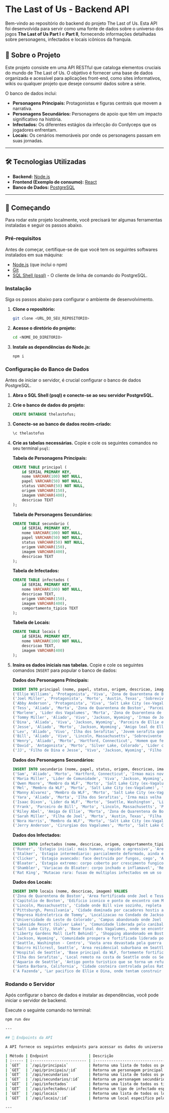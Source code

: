 # The Last of Us - Backend API

Bem-vindo ao repositório do backend do projeto The Last of Us. Esta API foi desenvolvida para servir como uma fonte de dados sobre o universo dos jogos **The Last of Us Part I** e **Part II**, fornecendo informações detalhadas sobre personagens, infectados e locais icônicos da franquia.

## 📜 Sobre o Projeto

Este projeto consiste em uma API RESTful que cataloga elementos cruciais do mundo de The Last of Us. O objetivo é fornecer uma base de dados organizada e acessível para aplicações front-end, como sites informativos, wikis ou qualquer projeto que deseje consumir dados sobre a série.

O banco de dados inclui:
- **Personagens Principais:** Protagonistas e figuras centrais que movem a narrativa.
- **Personagens Secundários:** Personagens de apoio que têm um impacto significativo na história.
- **Infectados:** Os diferentes estágios da infecção do Cordyceps que os jogadores enfrentam.
- **Locais:** Os cenários memoráveis por onde os personagens passam em suas jornadas.

---

## 🛠️ Tecnologias Utilizadas

- **Backend:** [Node.js](https://nodejs.org/)
- **Frontend (Exemplo de consumo):** [React](https://reactjs.org/)
- **Banco de Dados:** [PostgreSQL](https://www.postgresql.org/)

---

## 🚀 Começando

Para rodar este projeto localmente, você precisará ter algumas ferramentas instaladas e seguir os passos abaixo.

### Pré-requisitos

Antes de começar, certifique-se de que você tem os seguintes softwares instalados em sua máquina:
- [Node.js](https://nodejs.org/en/download/) (que inclui o npm)
- [Git](https://git-scm.com/downloads)
- [SQL Shell (psql)](https://www.postgresql.org/download/) - O cliente de linha de comando do PostgreSQL.

### Instalação

Siga os passos abaixo para configurar o ambiente de desenvolvimento.

1.  **Clone o repositório:**
    ```sh
    git clone <URL_DO_SEU_REPOSITORIO>
    ```

2.  **Acesse o diretório do projeto:**
    ```sh
    cd <NOME_DO_DIRETORIO>
    ```

3.  **Instale as dependências do Node.js:**
    ```sh
    npm i
    ```

### Configuração do Banco de Dados

Antes de iniciar o servidor, é crucial configurar o banco de dados PostgreSQL.

1.  **Abra o SQL Shell (psql) e conecte-se ao seu servidor PostgreSQL.**

2.  **Crie o banco de dados do projeto:**
    ```sql
    CREATE DATABASE thelastofus;
    ```

3.  **Conecte-se ao banco de dados recém-criado:**
    ```sh
    \c thelastofus
    ```

4.  **Crie as tabelas necessárias.** Copie e cole os seguintes comandos no seu terminal `psql`:

    **Tabela de Personagens Principais:**
    ```sql
    CREATE TABLE principal (
        id SERIAL PRIMARY KEY,
        nome VARCHAR(100) NOT NULL,
        papel VARCHAR(50) NOT NULL,
        status VARCHAR(50) NOT NULL,
        origem VARCHAR(150),
        imagem VARCHAR(400),
        descricao TEXT
    );
    ```

    **Tabela de Personagens Secundários:**
    ```sql
    CREATE TABLE secundario (
        id SERIAL PRIMARY KEY,
        nome VARCHAR(100) NOT NULL,
        papel VARCHAR(50) NOT NULL,
        status VARCHAR(50) NOT NULL,
        origem VARCHAR(150),
        imagem VARCHAR(400),
        descricao TEXT
    );
    ```

    **Tabela de Infectados:**
    ```sql
    CREATE TABLE infectados (
        id SERIAL PRIMARY KEY,
        nome VARCHAR(100) NOT NULL,
        descricao TEXT,
        origem VARCHAR(150),
        imagem VARCHAR(400),
        comportamento_tipico TEXT
    );
    ```

    **Tabela de Locais:**
    ```sql
    CREATE TABLE locais (
        id SERIAL PRIMARY KEY,
        nome VARCHAR(100) NOT NULL,
        descricao TEXT,
        imagem VARCHAR(400)
    );
    ```

5.  **Insira os dados iniciais nas tabelas.** Copie e cole os seguintes comandos `INSERT` para popular o banco de dados:

    **Dados dos Personagens Principais:**
    ```sql
    INSERT INTO principal (nome, papel, status, origem, descricao, imagem) VALUES
    ('Ellie Williams', 'Protagonista', 'Viva', 'Zona de Quarentena de Boston', 'Jovem imune que se torna uma sobrevivente implacavel em busca de vinganca', 'ellie.png'),
    ('Joel Miller', 'Protagonista', 'Morto', 'Austin, Texas', 'Sobrevivente que encontrou um proposito ao proteger Ellie, cujo passado o alcancou em Jackson', 'joel.png'),
    ('Abby Anderson', 'Protagonista', 'Viva', 'Salt Lake City (ex-Vagalume)', 'Soldado da WLF em busca de vinganca que encontra um caminho para a redencao', 'abby.png'),
    ('Tess', 'Aliada', 'Morta', 'Zona de Quarentena de Boston', 'Parceira de contrabando de Joel, sacrificou-se para que a missao com Ellie continuasse', 'tess.png'),
    ('Marlene', 'Lider dos Vagalumes', 'Morta', 'Zona de Quarentena de Boston', 'Lider dos Vagalumes que iniciou e concluiu a jornada de Ellie em busca da cura', 'marlene.png'),
    ('Tommy Miller', 'Aliado', 'Vivo', 'Jackson, Wyoming', 'Irmao de Joel e fundador de Jackson, que tambem busca vinganca de forma implacavel', 'tommy.png'),
    ('Dina', 'Aliada', 'Viva', 'Jackson, Wyoming', 'Parceira de Ellie em sua jornada por Seattle, representando um futuro de paz e familia', 'dina.png'),
    ('Jesse', 'Aliado', 'Morto', 'Jackson, Wyoming', 'Amigo leal de Ellie e Dina e eximio lider de patrulha em Jackson', 'jesse.png'),
    ('Lev', 'Aliado', 'Vivo', 'Ilha dos Serafitas', 'Jovem serafita que abandona seu culto e se torna um companheiro inseparavel de Abby', 'lev.png'),
    ('Bill', 'Aliado', 'Vivo', 'Lincoln, Massachusetts', 'Sobrevivente habilidoso e paranoico que ajudou Joel e Ellie no inicio da jornada', 'bill.png'),
    ('Henry', 'Aliado', 'Morto', 'Hartford, Connecticut', 'Homem que fez de tudo para proteger seu irmao mais novo, Sam, durante a jornada', 'henry.png'),
    ('David', 'Antagonista', 'Morto', 'Silver Lake, Colorado', 'Lider carismatico de um grupo de canibais que se torna uma grande ameaca para Ellie', 'david.png'),
    ('JJ', 'Filho de Dina e Jesse', 'Vivo', 'Jackson, Wyoming', 'Filho de Dina e Jesse e figura central na vida de Ellie, representando a esperanca e a vida normal que ela luta para manter', 'jj.png');
    ```

    **Dados dos Personagens Secundários:**
    ```sql
    INSERT INTO secundario (nome, papel, status, origem, descricao, imagem) VALUES
    ('Sam', 'Aliado', 'Morto', 'Hartford, Connecticut', 'Irmao mais novo de Henry, surdo, cuja morte tragica impacta profundamente os protagonistas', 'sam.png'),
    ('Maria Miller', 'Lider de Comunidade', 'Viva', 'Jackson, Wyoming', 'Esposa de Tommy e uma das lideres do conselho que governa a comunidade de Jackson', 'maria.png'),
    ('Owen Moore', 'Membro da WLF', 'Morto', 'Salt Lake City (ex-Vagalume)', 'Soldado idealista e ex-namorado de Abby, parte central de seu grupo de amigos', 'owen.png'),
    ('Mel', 'Membro da WLF', 'Morta', 'Salt Lake City (ex-Vagalume)', 'Medica da WLF e parceira de Owen, estava gravida durante os eventos em Seattle', 'mel.png'),
    ('Manny Alvarez', 'Membro da WLF', 'Morto', 'Salt Lake City (ex-Vagalume)', 'Soldado leal e melhor amigo de Abby, servindo como seu braco direito na WLF', 'manny.png'),
    ('Yara', 'Aliada', 'Morta', 'Ilha dos Serafitas', 'Irma mais velha de Lev, uma serafita exilada que se alia a Abby para proteger seu irmao', 'yara.png'),
    ('Isaac Dixon', 'Lider da WLF', 'Morto', 'Seattle, Washington', 'Lider implacavel da Frente de Libertacao de Washington (WLF) em guerra com os Serafitas', 'isaac.png'),
    ('Frank', 'Parceiro de Bill', 'Morto', 'Lincoln, Massachusetts', 'Parceiro de Bill por muitos anos, cuja nota de suicidio revela a profundidade de sua relacao', 'frank.png'),
    ('Riley Abel', 'Amiga de Ellie', 'Morta', 'Zona de Quarentena de Boston', 'Melhor amiga de Ellie e seu primeiro interesse amoroso, cuja morte revela a imunidade de Ellie (DLC Left Behind)', 'riley.png'),
    ('Sarah Miller', 'Filha de Joel', 'Morta', 'Austin, Texas', 'Filha de Joel, cuja morte no inicio do surto moldou profundamente sua personalidade', 'sarah.png'),
    ('Nora Harris', 'Membro da WLF', 'Morta', 'Salt Lake City (ex-Vagalume)', 'Medica e amiga de Abby, interrogada por Ellie em um momento crucial da busca por vinganca', 'nora.png'),
    ('Jerry Anderson', 'Cirurgiao dos Vagalumes', 'Morto', 'Salt Lake City, Utah', 'Pai de Abby e o cirurgiao chefe dos Vagalumes que foi morto por Joel ao tentar criar uma cura a partir da imunidade de Ellie', 'jerry.png');
    ```

    **Dados dos Infectados:**
    ```sql
    INSERT INTO infectados (nome, descricao, origem, comportamento_tipico, imagem) VALUES
    ('Runner', 'Estagio inicial: mais humano, rapido e agressivo', 'Areas urbanas abandonadas', 'Persegue alvos por visao e som, age em pequenos grupos', 'runner.png'),
    ('Stalker', 'Estagio intermediario: parcialmente deformado, ainda enxerga', 'Locais umidos e escuros', 'Se esconde, embosca alvos, comportamento furtivo', 'stalker.png'),
    ('Clicker', 'Estagio avancado: face destruida por fungos, cego', 'Ambientes escuros e fechados', 'Usa ecolocalizacao, ataques letais de curta distancia', 'clicker.png'),
    ('Bloater', 'Estagio extremo: corpo coberto por crescimento fungico pesado', 'Instalacoes e areas com infestacao antiga', 'Muito resistente, ataques lentos e poderosos', 'bloater.png'),
    ('Shambler', 'Variacao do Bloater: corpo inchado e inflamavel', 'Regioes umidas e altamente infestadas', 'Expele nuvens de acido, ataque de area, lento mas perigoso', 'shambler.png'),
    ('Rat King', 'Mutacao rara: fusao de multiplos infectados em um so corpo', 'Hospitais abandonados com infestacao prolongada', 'Extremamente resistente, multiplos padroes de ataque, comportamento imprevisivel', 'rat-king.png');
    ```

    **Dados dos Locais:**
    ```sql
    INSERT INTO locais (nome, descricao, imagem) VALUES
    ('Zona de Quarentena de Boston', 'Area fortificada onde Joel e Tess vivem no inicio do surto, cheia de patrulhas militares e regras rigidas.', 'zona-de-quarentena.png'),
    ('Capitolio de Boston', 'Edificio iconico e ponto de encontro com Marlene, onde os Vagalumes tinham uma base. O local esta em ruinas e infestado.', 'capitolio.png'),
    ('Lincoln, Massachusetts', 'Cidade onde Bill vive sozinho, repleta de armadilhas engenhosas e defesas improvisadas contra infectados e saqueadores.', 'lincoln.png'),
    ('Pittsburgh, Pensilvania', 'Cidade dominada por cacadores hostis apos a queda da autoridade militar. E um cenario de emboscadas e perigos constantes.', 'pittsburgh.png'),
    ('Represa Hidreletrica de Tommy', 'Localizacao no Condado de Jackson onde Tommy e sua comunidade se estabeleceram, gerando energia e vivendo em seguranca.', 'represa.png'),
    ('Universidade do Leste do Colorado', 'Campus abandonado onde Joel e Ellie procuram os Vagalumes. O local se tornou um ninho de infectados e palco de um confronto brutal.', 'universidade-colorado.png'),
    ('Lakeside Resort (Silver Lake)', 'Comunidade liderada pelo canibal David. Um resort de inverno que esconde uma sociedade sombria e perigosa.', 'lakeside-resort.png'),
    ('Salt Lake City, Utah', 'Base final dos Vagalumes, onde se encontra o Hospital Saint Mary. E o climax da jornada de Joel e Ellie no primeiro jogo.', 'salt-lake-city.png'),
    ('Liberty Gardens Mall (Left Behind)', 'Shopping abandonado em Boston explorado por Ellie e Riley na DLC "Left Behind", cheio de memorias e perigos.', 'liberty-gardens-mall.png'),
    ('Jackson, Wyoming', 'Comunidade prospera e fortificada liderada por Tommy e Maria, oferecendo um refugio seguro em meio a um mundo pos-apocaliptico.', 'jackson.png'),
    ('Seattle, Washington - Centro', 'Vasta area devastada pela guerra entre a WLF (Frente de Libertacao de Washington) e os Serafitas (Scars), cheia de ruinas e perigos.', 'seattle-centro.png'),
    ('Bairro Hillcrest, Seattle', 'Area residencial suburbana em Seattle, com casas, lojas e uma forte presenca de infectados e patrulhas da WLF.', 'hillcrest.png'),
    ('Hospital de Seattle', 'Base principal da WLF, fortemente fortificada. E um ponto crucial na busca de Abby e na jornada de Ellie por vinganca.', 'hospital-de-seattle.png'),
    ('Ilha dos Serafitas', 'Local remoto na costa de Seattle onde os Serafitas vivem, caracterizado por uma sociedade religiosa primitiva e terrenos acidentados.', 'ilha-dos-serafitas.png'),
    ('Aquario de Seattle', 'Antigo ponto turistico que se torna um refugio e base para Owen, Mel e, temporariamente, Abby.', 'aquario.png'),
    ('Santa Barbara, California', 'Cidade costeira controlada pelos Rattlers (Cascaveis), um grupo brutal de escravagistas. E o cenario do confronto final de Ellie.', 'santa-barbara.png'),
    ('A Fazenda', 'Lar pacifico de Ellie e Dina, onde tentam construir uma vida normal antes que o passado de Ellie a assombre novamente.', 'fazenda.png');
    ```

### Rodando o Servidor

Após configurar o banco de dados e instalar as dependências, você pode iniciar o servidor de backend.

Execute o seguinte comando no terminal:
```sh
npm run dev

---

## 📄 Endpoints da API

A API fornece os seguintes endpoints para acessar os dados do universo de The Last of Us.

| Método | Endpoint                  | Descrição                                                 |
| :----- | :------------------------ | :-------------------------------------------------------- |
| `GET`  | `/api/principais`         | Retorna uma lista de todos os personagens principais.       |
| `GET`  | `/api/principais/:id`     | Retorna um personagem principal específico pelo seu ID.     |
| `GET`  | `/api/secundarios`        | Retorna uma lista de todos os personagens secundários.      |
| `GET`  | `/api/secundarios/:id`    | Retorna um personagem secundário específico pelo seu ID.    |
| `GET`  | `/api/infectados`         | Retorna uma lista de todos os tipos de infectados.          |
| `GET`  | `/api/infectados/:id`     | Retorna um tipo de infectado específico pelo seu ID.        |
| `GET`  | `/api/locais`             | Retorna uma lista de todos os locais do jogo.               |
| `GET`  | `/api/locais/:id`         | Retorna um local específico pelo seu ID.                    |

---
